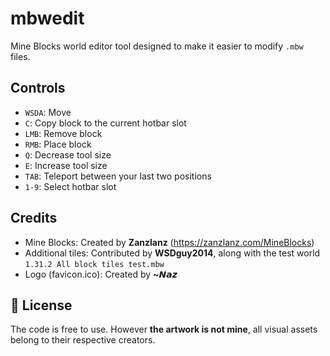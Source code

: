 # mbwedit

Mine Blocks world editor tool designed to make it easier to modify `.mbw` files.

## Controls

- `WSDA`: Move
- `C`: Copy block to the current hotbar slot
- `LMB`: Remove block
- `RMB`: Place block
- `Q`: Decrease tool size
- `E`: Increase tool size
- `TAB`: Teleport between your last two positions
- `1-9`: Select hotbar slot

## Credits

- Mine Blocks: Created by **Zanzlanz** (https://zanzlanz.com/MineBlocks)
- Additional tiles: Contributed by **WSDguy2014**, along with the test world `1.31.2 All block tiles test.mbw`
- Logo (favicon.ico): Created by **~𝙉𝙖𝙯**

## 📄 License

The code is free to use. However **the artwork is not mine**, all visual assets belong to their respective creators.